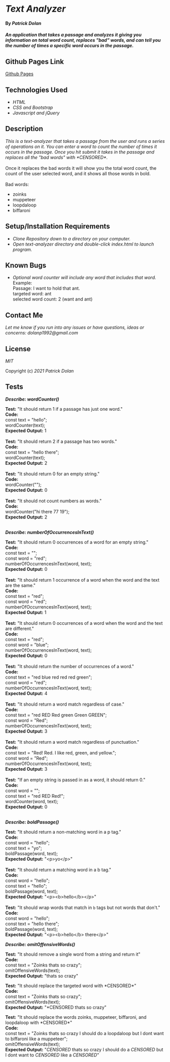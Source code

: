 # _Text Analyzer_

#### By _**Patrick Dolan**_

#### _An application that takes a passage and analyzes it giving you information on total word count, replaces "bad" words, and can tell you the number of times a specific word occurs in the passage._

## Github Pages Link

[Github Pages](https://patrick-dolan.github.io/text-analyzer/)

## Technologies Used

* _HTML_
* _CSS and Bootstrap_
* _Javascript and jQuery_

## Description

_This is a text-analyzer that takes a passage from the user and runs a series of operations on it. You can enter a word to count the number of times it occurs in the passage. Once you hit submit it takes in the passage and replaces all the "bad words" with \*CENSORED\*._  
<br>
Once it replaces the bad words it will show you the total word count, the count of the user selected word, and it shows all those words in bold.  
<br>
Bad words:  
* zoinks
* muppeteer
* loopdaloop
* biffaroni  

## Setup/Installation Requirements

* _Clone Repository down to a directory on your computer._
* _Open text-analyzer directory and double-click index.html to launch program._


## Known Bugs

* _Optional word counter will include any word that includes that word._
Example:  
Passage: I want to hold that ant.  
targeted word: ant  
selected word count: 2 (want and ant)  

## Contact Me

_Let me know if you run into any issues or have questions, ideas or concerns:_
_dolanp1992@gmail.com_

## License

_MIT_

Copyright (c) _2021_ _Patrick Dolan_

## Tests

_**Describe: wordCounter()**_

**Test:** "It should return 1 if a passage has just one word."  
**Code:**  
const text = "hello";  
wordCounter(text);  
**Expected Output:** 1  
<br>
**Test:** "It should return 2 if a passage has two words."  
**Code:**  
const text = "hello there";  
wordCounter(text);  
**Expected Output:** 2  
<br>
**Test:** "It should return 0 for an empty string."  
**Code:**  
wordCounter("");  
**Expected Output:** 0  
<br>
**Test:** "It should not count numbers as words."  
**Code:**  
wordCounter("hi there 77 19");  
**Expected Output:** 2  
<br>

_**Describe: numberOfOccurrencesInText()**_

**Test:** "It should return 0 occurrences of a word for an empty string."  
**Code:**  
const text = "";  
const word = "red";  
numberOfOccurrencesInText(word, text);  
**Expected Output:** 0  
<br>
**Test:** "It should return 1 occurrence of a word when the word and the text are the same."  
**Code:**    
const text = "red";  
const word = "red";  
numberOfOccurrencesInText(word, text);  
**Expected Output:** 1  
<br>
**Test:** "It should return 0 occurrences of a word when the word and the text are different."  
**Code:**    
const text = "red";  
const word = "blue";  
numberOfOccurrencesInText(word, text);  
**Expected Output:** 0  
<br>
**Test:** "It should return the number of occurrences of a word."  
**Code:**   
const text = "red blue red red red green";  
const word = "red";  
numberOfOccurrencesInText(word, text);  
**Expected Output:** 4  
<br>
**Test:** "It should return a word match regardless of case."  
**Code:**    
const text = "red RED Red green Green GREEN";  
const word = "Red";  
numberOfOccurrencesInText(word, text);  
**Expected Output:** 3  
<br>
**Test:** "It should return a word match regardless of punctuation."  
**Code:**    
const text = "Red! Red. I like red, green, and yellow.";  
const word = "Red";  
numberOfOccurrencesInText(word, text);  
**Expected Output:** 3  
<br>
**Test:** "If an empty string is passed in as a word, it should return 0."  
**Code:**    
const word = "";  
const text = "red RED Red!";  
wordCounter(word, text);  
**Expected Output:** 0  
<br>  

_**Describe: boldPassage()**_

**Test:** "It should return a non-matching word in a p tag."  
**Code:**    
const word = "hello";  
const text = "yo";  
boldPassage(word, text);  
**Expected Output:** "\<p>yo\</p>"  
<br>
**Test:** "It should return a matching word in a b tag."  
**Code:**   
const word = "hello";  
const text = "hello";  
boldPassage(word, text);  
**Expected Output:** "\<p>\<b>hello\</b>\</p>"  
<br>
**Test:** "It should wrap words that match in `b` tags but not words that don't."  
**Code:**   
const word = "hello";  
const text = "hello there";  
boldPassage(word, text);  
**Expected Output:** "\<p>\<b>hello\</b> there\</p>"  

_**Describe: omitOffensiveWords()**_

**Test:** "It should remove a single word from a string and return it"  
**Code:**  
const text = "Zoinks thats so crazy";  
omitOffensiveWords(text);  
**Expected Output:** "thats so crazy"

**Test:** "It should replace the targeted word with \*CENSORED\*"  
**Code:**  
const text = "Zoinks thats so crazy";  
omitOffensiveWords(text);  
**Expected Output:** "*CENSORED thats so crazy"  

**Test:** "It should replace the words zoinks, muppeteer, biffaroni, and loopdaloop with \*CENSORED\*"  
**Code:**  
const text = "Zoinks thats so crazy I should do a loopdaloop but I dont want to biffaroni like a muppeteer";  
omitOffensiveWords(text);  
**Expected Output:** "*CENSORED* thats so crazy I should do a *CENSORED* but I dont want to *CENSORED* like a *CENSORED*"  